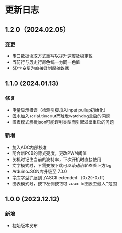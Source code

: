 # 更新日志



## 1.2.0（2024.02.05）

### 变更

- 串口数据读取方式重写以提升速度及稳定性
- 当前行与历史行颜色统一为同一色值
- SD卡变更为直接录制原始数据




## 1.1.0 (2024.01.13)

### 修复

- 电量显示错误（检测引脚加入input pullup初始化）
- 因未加入serial.timeout而触发watchdog重启的问题
- 图表模式解析json可能误判类型而引起溢出重启的问题

### 新增

- 加入ADC内部校准
- 配合新PCB的背光亮度，更改PWM阈值
- 关机时记住当前的波特率，下次开机时直接使用
- 文字模式时，不需要按下就可以滚动滚轮查看上方log
- ArduinoJSON库升级至 7.0.0
- 字库字型扩展到了ASCII extended （0x20-0xff）
- 图表模式时，按下左侧按钮可 zoom in图表至最大Y范围



## 1.0.0 (2023.12.12)
### 新增

- 初始版本发布

